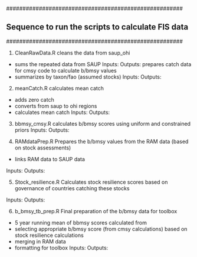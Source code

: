 ######################################################
## Sequence to run the scripts to calculate FIS data
######################################################

1. CleanRawData.R 
  cleans the data from saup_ohi
  - sums the repeated data from SAUP
 Inputs:
Outputs:
  prepares catch data for cmsy code to calculate b/bmsy values 
 - summarizes by taxon/fao (assumed stocks)
 Inputs:
   Outputs:
   
2. meanCatch.R
 calculates mean catch 
 - adds zero catch 
 - converts from saup to ohi regions
 - calculates mean catch
 Inputs: 
 Outputs: 
   
3. bbmsy_cmsy.R
 calculates b/bmsy scores using uniform and constrained priors
 Inputs:
 Outputs: 
 
4. RAMdataPrep.R
 Prepares the b/bmsy values from the RAM data (based on stock assessments)
 - links RAM data to SAUP data
 
Inputs:
  Outputs:
  
  
5. Stock_resilience.R
  Calculates stock resilience scores based on governance of countries catching these stocks
  
  Inputs:
  Outputs:

6. b_bmsy_tb_prep.R
Final preparation of the b/bmsy data for toolbox
- 5 year running mean of bbmsy scores calculated from 
- selecting appropriate b/bmsy score (from cmsy calculations) based on stock resilience calculations
- merging in RAM data
- formatting for toolbox
Inputs:
Outputs:
